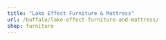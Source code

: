 ```yaml
---
title: "Lake Effect Furniture & Mattress"
url: /buffalo/lake-effect-furniture-and-mattress/
shop: furniture
---
```

